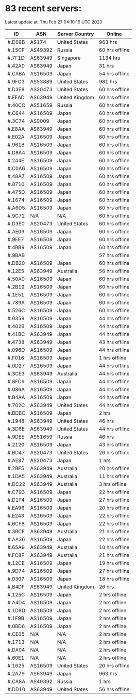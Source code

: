 # 83 recent servers:

Latest update at: Thu Feb 27 04:10:19 UTC 2020

| ID | ASN | Server Country | Online |
| -- | --- | -------------- | ------ |
| #.D09B | AS174 | United States | 963 hrs |
| #.15CF | AS49392 | Russia | 60 hrs offline |
| #.7F1D | AS63949 | Singapore | 1134 hrs |
| #.42A0 | AS63949 | Japan | 31 hrs |
| #.CABA | AS16509 | Japan | 54 hrs offline |
| #.9FC3 | AS53889 | United States | 981 hrs |
| #.D3E8 | AS20473 | United States | 60 hrs offline |
| #.FEAD | AS63949 | United Kingdom | 60 hrs offline |
| #.40CC | AS51659 | Russia | 60 hrs offline |
| #.C644 | AS16509 | Japan | 60 hrs offline |
| #.3C74 | AS9009 | Japan | 60 hrs offline |
| #.E8AA | AS63949 | Japan | 60 hrs offline |
| #.E02A | AS16509 | Japan | 60 hrs offline |
| #.961B | AS16509 | Japan | 60 hrs offline |
| #.D8A4 | AS16509 | Japan | 60 hrs offline |
| #.244E | AS16509 | Japan | 60 hrs offline |
| #.C0A6 | AS16509 | Japan | 60 hrs offline |
| #.48A7 | AS16509 | Japan | 60 hrs offline |
| #.8710 | AS16509 | Japan | 60 hrs offline |
| #.475D | AS16509 | Japan | 60 hrs offline |
| #.1674 | AS16509 | Japan | 60 hrs offline |
| #.A6D5 | AS16509 | Japan | 60 hrs offline |
| #.9C72 | N/A | N/A | 60 hrs offline |
| #.D3E0 | AS20473 | United States | 60 hrs offline |
| #.AE09 | AS16509 | Japan | 60 hrs offline |
| #.9EE7 | AS16509 | Japan | 60 hrs offline |
| #.4BB9 | AS16509 | Japan | 60 hrs offline |
| #.9BAB |  |  | 57 hrs offline |
| #.DB20 | AS16509 | Japan | 60 hrs offline |
| #.12E5 | AS63949 | Australia | 56 hrs offline |
| #.50A0 | AS16509 | Japan | 60 hrs offline |
| #.2B19 | AS16509 | Japan | 60 hrs offline |
| #.1E51 | AS16509 | Japan | 60 hrs offline |
| #.789A | AS16509 | Japan | 60 hrs offline |
| #.526C | AS16509 | Japan | 60 hrs offline |
| #.0359 | AS16509 | Japan | 44 hrs offline |
| #.402B | AS16509 | Japan | 44 hrs offline |
| #.41BC | AS63949 | Japan | 44 hrs offline |
| #.4738 | AS63949 | Japan | 43 hrs offline |
| #.096D | AS16509 | Japan | 44 hrs offline |
| #.F016 | AS16509 | Japan | 1 hrs offline |
| #.0D27 | AS16509 | Japan | 44 hrs offline |
| #.3CE3 | AS63949 | Australia | 44 hrs offline |
| #.8FC9 | AS16509 | Japan | 44 hrs offline |
| #.086A | AS16509 | Japan | 44 hrs offline |
| #.B4AA | AS16509 | Japan | 44 hrs offline |
| #.702C | AS63949 | United States | 44 hrs offline |
| #.BDBC | AS16509 | Japan | 2 hrs |
| #.1948 | AS63949 | United States | 46 hrs |
| #.3D8E | AS63949 | United States | 44 hrs offline |
| #.9DEE | AS51659 | Russia | 46 hrs |
| #.2120 | AS16509 | Japan | 43 hrs offline |
| #.BD47 | AS20473 | United States | 26 hrs offline |
| #.AE87 | AS20473 | Japan | 1 hrs |
| #.2BF5 | AS63949 | Australia | 20 hrs offline |
| #.1DA5 | AS63949 | Australia | 11 hrs offline |
| #.DC22 | AS63949 | Australia | 3 hrs offline |
| #.C793 | AS16509 | Japan | 22 hrs offline |
| #.D1F4 | AS16509 | Japan | 27 hrs offline |
| #.EA96 | AS16509 | Japan | 20 hrs offline |
| #.E243 | AS16509 | Japan | 22 hrs offline |
| #.6CF8 | AS16509 | Japan | 22 hrs offline |
| #.3BCF | AS63949 | Australia | 21 hrs offline |
| #.AA36 | AS16509 | Japan | 22 hrs offline |
| #.65A9 | AS63949 | Australia | 10 hrs offline |
| #.FC8F | AS63949 | Australia | 21 hrs offline |
| #.12CE | AS16509 | Japan | 19 hrs offline |
| #.9D74 | AS16509 | Japan | 27 hrs offline |
| #.0307 | AS16509 | Japan | 18 hrs offline |
| #.B4DF | AS63949 | United Kingdom | 26 hrs |
| #.125C | AS16509 | Japan | 2 hrs offline |
| #.A4D4 | AS16509 | Japan | 2 hrs offline |
| #.1D8D | AS16509 | Japan | 2 hrs offline |
| #.1F9B | AS16509 | Japan | 2 hrs offline |
| #.0BD6 | AS16509 | Japan | 2 hrs offline |
| #.CE05 | N/A | N/A | 2 hrs offline |
| #.1713 | N/A | N/A | 2 hrs offline |
| #.DA94 | N/A | N/A | 2 hrs offline |
| #.60E1 | N/A | N/A | 2 hrs offline |
| #.1625 | AS16509 | United States | 20 hrs offline |
| #.2A79 | AS63949 | Japan | 963 hrs |
| #.CA8A | AS49392 | Russia | 1 hrs |
| #.DD10 | AS63949 | United States | 56 hrs offline |

